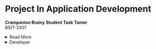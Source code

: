 # Project In Application Development

**Crampanion Brainy Student Task Tamer**  
BSIT-3307

<details><summary>Read More</summary> 
  The Crampanion Brainy Task Tamer is an mobile appplication that is designed specifically for students.It  
  is a mobile application that helps manage and organize their tasks, assignments, and deadlines effectively  
  by allowing them to create, edit, and delete tasks to set reminders. The main purpose and objective of this   
  mobile application is to assist students in managing their tasks and deadlines that they need to accomplish.</details>

<details><summary>Developer</summary>
    <h2>Hawak Carl Jonel V.</h2>
  ![20673](https://github.com/JohnCarloLagunsing/Project-In-Application-Development/assets/148296916/0c513319-7ea8-48c1-b1f7-f469ceb77425)
  <h2>Lagunsing John Carlo M.</h2> 
  <h2>Luna Andrei B.</h2></details>
  





